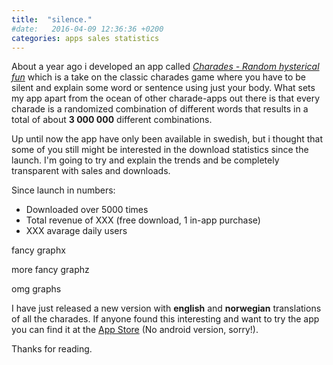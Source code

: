 ```yaml
---
title:  "silence."
#date:   2016-04-09 12:36:36 +0200
categories: apps sales statistics
---
```

About a year ago i developed an app called [*Charades - Random hysterical fun*](asdf) which is a take on the classic charades game where you have to be silent and explain some word or sentence using just your body. What sets my app apart from the ocean of other charade-apps out there is that every charade is a randomized combination of different words that results in a total of about **3 000 000** different combinations.<!--more-->

Up until now the app have only been available in swedish, but i thought that some of you still might be interested in the download statistics since the launch. I'm going to try and explain the trends and be completely transparent with sales and downloads.

Since launch in numbers:

- Downloaded over 5000 times
- Total revenue of XXX (free download, 1 in-app purchase)
- XXX avarage daily users

fancy graphx

more fancy graphz

omg graphs

I have just released a new version with **english** and **norwegian** translations of all the charades. If anyone found this interesting and want to try the app you can find it at the [App Store](here) (No android version, sorry!).

Thanks for reading.
